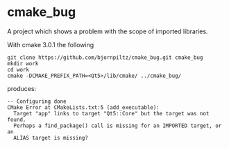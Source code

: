 cmake_bug
=========

A project which shows a problem with the scope of imported libraries.

With cmake 3.0.1 the following

    git clone https://github.com/bjornpiltz/cmake_bug.git cmake_bug
    mkdir work
    cd work
    cmake -DCMAKE_PREFIX_PATH=<Qt5>/lib/cmake/ ../cmake_bug/

produces:

    -- Configuring done
    CMake Error at CMakeLists.txt:5 (add_executable):
      Target "app" links to target "Qt5::Core" but the target was not found.
      Perhaps a find_package() call is missing for an IMPORTED target, or an
      ALIAS target is missing?
